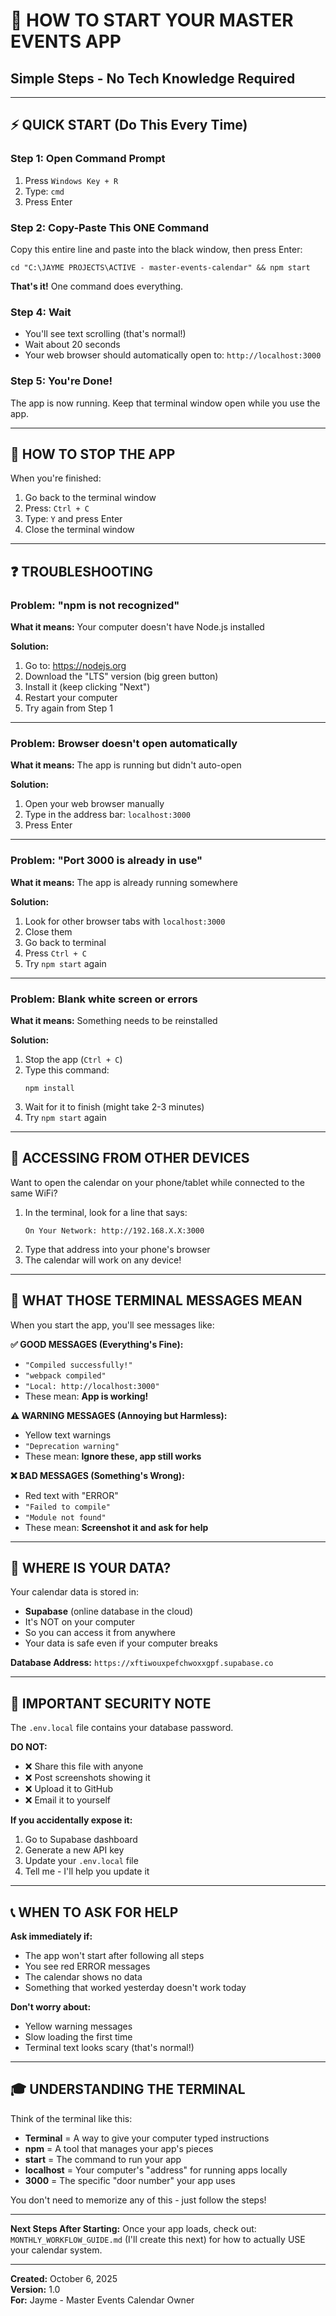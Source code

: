 # 🚀 HOW TO START YOUR MASTER EVENTS APP
## Simple Steps - No Tech Knowledge Required

---

## ⚡ QUICK START (Do This Every Time)

### **Step 1: Open Command Prompt**
1. Press `Windows Key + R`
2. Type: `cmd`
3. Press Enter

### **Step 2: Copy-Paste This ONE Command**
Copy this entire line and paste into the black window, then press Enter:
```
cd "C:\JAYME PROJECTS\ACTIVE - master-events-calendar" && npm start
```

**That's it!** One command does everything.

### **Step 4: Wait**
- You'll see text scrolling (that's normal!)
- Wait about 20 seconds
- Your web browser should automatically open to: `http://localhost:3000`

### **Step 5: You're Done!**
The app is now running. Keep that terminal window open while you use the app.

---

## 🛑 HOW TO STOP THE APP

When you're finished:
1. Go back to the terminal window
2. Press: `Ctrl + C`
3. Type: `Y` and press Enter
4. Close the terminal window

---

## ❓ TROUBLESHOOTING

### **Problem: "npm is not recognized"**
**What it means:** Your computer doesn't have Node.js installed

**Solution:**
1. Go to: https://nodejs.org
2. Download the "LTS" version (big green button)
3. Install it (keep clicking "Next")
4. Restart your computer
5. Try again from Step 1

---

### **Problem: Browser doesn't open automatically**
**What it means:** The app is running but didn't auto-open

**Solution:**
1. Open your web browser manually
2. Type in the address bar: `localhost:3000`
3. Press Enter

---

### **Problem: "Port 3000 is already in use"**
**What it means:** The app is already running somewhere

**Solution:**
1. Look for other browser tabs with `localhost:3000`
2. Close them
3. Go back to terminal
4. Press `Ctrl + C`
5. Try `npm start` again

---

### **Problem: Blank white screen or errors**
**What it means:** Something needs to be reinstalled

**Solution:**
1. Stop the app (`Ctrl + C`)
2. Type this command:
   ```
   npm install
   ```
3. Wait for it to finish (might take 2-3 minutes)
4. Try `npm start` again

---

## 📱 ACCESSING FROM OTHER DEVICES

Want to open the calendar on your phone/tablet while connected to the same WiFi?

1. In the terminal, look for a line that says:
   ```
   On Your Network: http://192.168.X.X:3000
   ```
2. Type that address into your phone's browser
3. The calendar will work on any device!

---

## 🎯 WHAT THOSE TERMINAL MESSAGES MEAN

When you start the app, you'll see messages like:

**✅ GOOD MESSAGES (Everything's Fine):**
- `"Compiled successfully!"`
- `"webpack compiled"`
- `"Local: http://localhost:3000"`
- These mean: **App is working!**

**⚠️ WARNING MESSAGES (Annoying but Harmless):**
- Yellow text warnings
- `"Deprecation warning"`
- These mean: **Ignore these, app still works**

**❌ BAD MESSAGES (Something's Wrong):**
- Red text with "ERROR"
- `"Failed to compile"`
- `"Module not found"`
- These mean: **Screenshot it and ask for help**

---

## 💾 WHERE IS YOUR DATA?

Your calendar data is stored in:
- **Supabase** (online database in the cloud)
- It's NOT on your computer
- So you can access it from anywhere
- Your data is safe even if your computer breaks

**Database Address:** `https://xftiwouxpefchwoxxgpf.supabase.co`

---

## 🔐 IMPORTANT SECURITY NOTE

The `.env.local` file contains your database password.

**DO NOT:**
- ❌ Share this file with anyone
- ❌ Post screenshots showing it
- ❌ Upload it to GitHub
- ❌ Email it to yourself

**If you accidentally expose it:**
1. Go to Supabase dashboard
2. Generate a new API key
3. Update your `.env.local` file
4. Tell me - I'll help you update it

---

## 📞 WHEN TO ASK FOR HELP

**Ask immediately if:**
- The app won't start after following all steps
- You see red ERROR messages
- The calendar shows no data
- Something that worked yesterday doesn't work today

**Don't worry about:**
- Yellow warning messages
- Slow loading the first time
- Terminal text looks scary (that's normal!)

---

## 🎓 UNDERSTANDING THE TERMINAL

Think of the terminal like this:
- **Terminal** = A way to give your computer typed instructions
- **npm** = A tool that manages your app's pieces
- **start** = The command to run your app
- **localhost** = Your computer's "address" for running apps locally
- **3000** = The specific "door number" your app uses

You don't need to memorize any of this - just follow the steps!

---

**Next Steps After Starting:**
Once your app loads, check out: `MONTHLY_WORKFLOW_GUIDE.md` (I'll create this next) for how to actually USE your calendar system.

---

**Created:** October 6, 2025  
**Version:** 1.0  
**For:** Jayme - Master Events Calendar Owner

